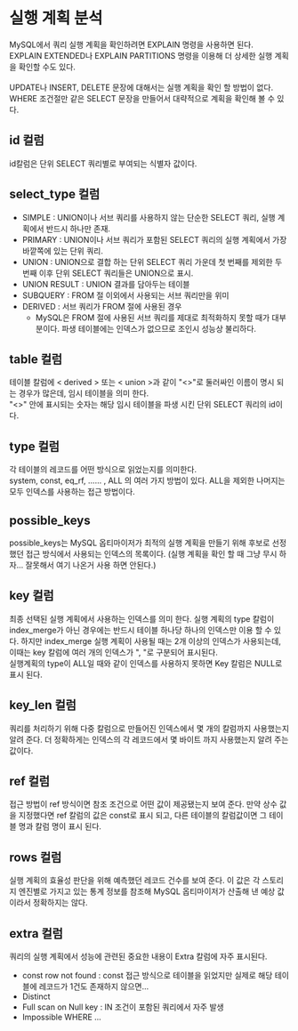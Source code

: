 # 실행 계획 분석
MySQL에서 쿼리 실행 계획을 확인하려면 EXPLAIN 명령을 사용하면 된다.<br>
EXPLAIN EXTENDED나 EXPLAIN PARTITIONS 명령을 이용해 더 상세한 실행 계획을 확인할 수도 있다.<br>
<br>
UPDATE나 INSERT, DELETE 문장에 대해서는 실행 계획을 확인 할 방법이 없다. WHERE 조건절만 같은 SELECT 문장을 만들어서 대략적으로 계획을 확인해 볼 수 있다.

## id 컬럼
id칼럼은 단위 SELECT 쿼리별로 부여되는 식별자 값이다.

## select_type 컬럼
- SIMPLE : UNION이나 서브 쿼리를 사용하지 않는 단순한 SELECT 쿼리, 실행 계획에서 반드시 하나만 존재.
- PRIMARY : UNION이나 서브 쿼리가 포함된 SELECT 쿼리의 실행 계획에서 가장 바깥쪽에 있는 단위 쿼리.
- UNION : UNION으로 결합 하는 단위 SELECT 쿼리 가운데 첫 번째를 제외한 두 번째 이후 단위 SELECT 쿼리들은 UNION으로 표시.
- UNION RESULT : UNION 결과를 담아두는 테이블
- SUBQUERY : FROM 절 이외에서 사용되는 서브 쿼리만을 위미
- DERIVED : 서브 쿼리가 FROM 절에 사용된 경우
    - MySQL은 FROM 절에 사용된 서브 쿼리를 제대로 최적화하지 못할 때가 대부분이다. 파생 테이블에는 인덱스가 없으므로 조인시 성능상 불리하다.

## table 컬럼
테이블 칼럼에 < derived > 또는 < union >과 같이 "<>"로 둘러싸인 이름이 명시 되는 경우가 많은데, 임시 테이블을 의미 한다. <br>
"<>" 안에 표시되는 숫자는 해당 임시 테이블을 파생 시킨 단위 SELECT 쿼리의 id이다.

## type 컬럼
각 테이블의 레코드를 어떤 방식으로 읽었는지를 의미한다. <br>
system, const, eq_rf, ...... , ALL 의 여러 가지 방법이 있다. ALL을 제외한 나머지는 모두 인덱스를 사용하는 접근 방법이다.

## possible_keys
possible_keys는 MySQL 옵티마이저가 최적의 실행 계획을 만들기 위해 후보로 선정했던 접근 방식에서 사용되는 인덱스의 목록이다. (실행 계획을 확인 할 때 그냥 무시 하자... 잘못해서 여기 나온거 사용 하면 안된다.)

## key 컬럼
최종 선택된 실행 계획에서 사용하는 인덱스를 의미 한다. 실행 계획의 type 칼럼이 index_merge가 아닌 경우에는 반드시 테이블 하나당 하나의 인덱스만 이용 할 수 있다. 하지만 index_merge 실행 계획이 사용될 때는 2개 이상의 인덱스가 사용되는데, 이때는 key 칼럼에 여러 개의 인덱스가 ", "로 구분되어 표시된다. <br>
실행계획의 type이 ALL일 때와 같이 인덱스를 사용하지 못하면 Key 칼럼은 NULL로 표시 된다.

## key_len 컬럼
쿼리를 처리하기 위해 다중 칼럼으로 만들어진 인덱스에서 몇 개의 칼럼까지 사용했는지 알려 준다. 더 정확하게는 인덱스의 각 레코드에서 몇 바이트 까지 사용했는지 알려 주는 값이다.

## ref 컬럼
접근 방법이 ref 방식이면 참조 조건으로 어떤 값이 제공됐는지 보여 준다. 만약 상수 값을 지정했다면 ref 칼럼의 값은 const로 표시 되고, 다른 테이블의 칼럼값이면 그 테이블 명과 칼럼 명이 표시 된다.

## rows 컬럼
실행 계획의 효율성 판단을 위해 예측했던 레코드 건수를 보여 준다. 이 값은 각 스토리지 엔진별로 가지고 있는 통계 정보를 참조해 MySQL 옵티마이저가 산출해 낸 예상 값이라서 정확하지는 않다.

## extra 컬럼
쿼리의 실행 계획에서 성능에 관련된 중요한 내용이 Extra 칼럼에 자주 표시된다.
- const row not found : const 접근 방식으로 테이블을 읽었지만 실제로 해당 테이블에 레코드가 1건도 존재하지 않으면...
- Distinct
- Full scan on Null key : IN 조건이 포함된 쿼리에서 자주 발생
- Impossible WHERE
...